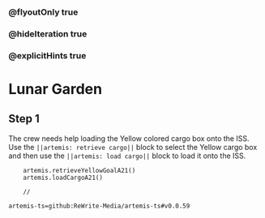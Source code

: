 ### @flyoutOnly true
### @hideIteration true
### @explicitHints true

# Lunar Garden

## Step 1
The crew needs help loading the Yellow colored cargo box onto the ISS. Use the ``||artemis: retrieve cargo||`` block to select the Yellow cargo box and then use the ``||artemis: load cargo||`` block to load it onto the ISS.

```ghost    
    artemis.retrieveYellowGoalA21()
    artemis.loadCargoA21()
```
```template
    //
```

```package
artemis-ts=github:ReWrite-Media/artemis-ts#v0.0.59
```

